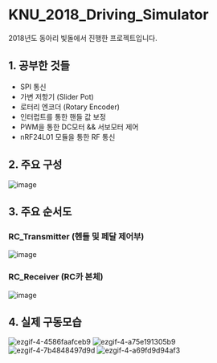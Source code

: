# KNU_2018_Driving_Simulator

2018년도 동아리 빛돌에서 진행한 프로젝트입니다.

## 1. 공부한 것들


* SPI 통신
* 가변 저항기 (Slider Pot) 
* 로터리 엔코더 (Rotary Encoder)
* 인터럽트를 통한 핸들 값 보정
* PWM을 통한 DC모터 && 서보모터 제어
* nRF24L01 모듈을 통한 RF 통신

## 2. 주요 구성

![image](https://user-images.githubusercontent.com/60434800/125582531-32162665-9712-41b6-9c52-2f3ee52381f9.png)


## 3. 주요 순서도

### RC_Transmitter (헨들 및 페달 제어부)

![image](https://user-images.githubusercontent.com/60434800/125582279-671f7278-1680-4087-a9ab-8293b2a661fc.png)  

### RC_Receiver (RC카 본체)

![image](https://user-images.githubusercontent.com/60434800/125582372-a5c5c470-de90-4891-a6f5-1784cbdf5222.png)  

## 4. 실제 구동모습
![ezgif-4-4586faafceb9](https://user-images.githubusercontent.com/60434800/125584859-06eb75ae-ae6d-4c0a-9d96-875c190ea9fa.gif)
![ezgif-4-a75e191305b9](https://user-images.githubusercontent.com/60434800/125585144-24d03895-4fd6-4ed9-81d2-968eeacb4654.gif)
![ezgif-4-7b4848497d9d](https://user-images.githubusercontent.com/60434800/125585448-666c116b-2059-42a4-919b-e844c1dc79a5.gif)
![ezgif-4-a69fd9d94af3](https://user-images.githubusercontent.com/60434800/125585458-54635af0-0342-46da-a910-eb118f728c1a.gif)

